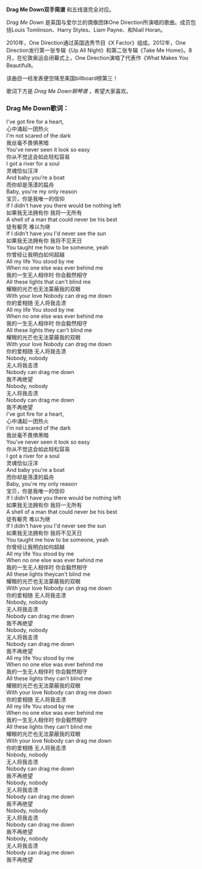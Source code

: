 

**Drag Me Down双手简谱** 和五线谱完全对应。

_Drag Me Down_ 是英国与爱尔兰的偶像团体One Direction所演唱的歌曲。成员包括Louis Tomlinson、Harry
Styles、Liam Payne、和Niall Horan。

2010年，One Direction通过英国选秀节目《X Factor》组成。2012年，One Direction发行第一张专辑《Up All
Night》和第二张专辑《Take Me Home》。8月，在伦敦奥运会闭幕式上，One Direction演唱了代表作《What Makes You
Beautiful》。

该曲目一经发表便空降至美国billboard榜第三！

歌词下方是 _Drag Me Down钢琴谱_ ，希望大家喜欢。

### Drag Me Down歌词：

I've got fire for a heart,  
心中涌起一团热火  
I'm not scared of the dark  
我丝毫不畏惧黑暗  
You've never seen it look so easy  
你从不觉这会如此轻松容易  
I got a river for a soul  
灵魂恰似汪洋  
And baby you're a boat  
而你却是荡漾的扁舟  
Baby, you're my only reason  
宝贝，你是我唯一的信仰  
If I didn't have you there would be nothing left  
如果我无法拥有你 我将一无所有  
A shell of a man that could never be his best  
徒有躯壳 难以为继  
If I didn't have you I'd never see the sun  
如果我无法拥有你 我将不见天日  
You taught me how to be someone, yeah  
你曾经让我明白如何超越  
All my life You stood by me  
When no one else was ever behind me  
我的一生无人相伴时 你会毅然相守  
All these lights that can't blind me  
耀眼的光芒也无法蒙蔽我的双眼  
With your love Nobody can drag me down  
你的爱相随 无人将我击溃  
All my life You stood by me  
When no one else was ever behind me  
我的一生无人相伴时 你会毅然相守  
All these lights they can't blind me  
耀眼的光芒也无法蒙蔽我的双眼  
With your love Nobody can drag me down  
你的爱相随 无人将我击溃  
Nobody, nobody  
无人将我击溃  
Nobody can drag me down  
我不再绝望  
Nobody, nobody  
无人将我击溃  
Nobody can drag me down  
我不再绝望  
I've got fire for a heart,  
心中涌起一团热火  
I'm not scared of the dark  
我丝毫不畏惧黑暗  
You've never seen it look so easy  
你从不觉这会如此轻松容易  
I got a river for a soul  
灵魂恰似汪洋  
And baby you're a boat  
而你却是荡漾的扁舟  
Baby, you're my only reason  
宝贝，你是我唯一的信仰  
If I didn't have you there would be nothing left  
如果我无法拥有你 我将一无所有  
A shell of a man that could never be his best  
徒有躯壳 难以为继  
If I didn't have you I'd never see the sun  
如果我无法拥有你 我将不见天日  
You taught me how to be someone, yeah  
你曾经让我明白如何超越  
All my life You stood by me  
When no one else was ever behind me  
我的一生无人相伴时 你会毅然相守  
All these lights theycan't blind me  
耀眼的光芒也无法蒙蔽我的双眼  
With your love Nobody can drag me down  
你的爱相随 无人将我击溃  
Nobody, nobody  
无人将我击溃  
Nobody can drag me down  
我不再绝望  
Nobody, nobody  
无人将我击溃  
Nobody can drag me down  
我不再绝望  
All my life You stood by me  
When no one else was ever behind me  
我的一生无人相伴时 你会毅然相守  
All these lights they can't blind me  
耀眼的光芒也无法蒙蔽我的双眼  
With your love Nobody can drag me down  
你的爱相随 无人将我击溃  
All my life You stood by me  
When no one else was ever behind me  
我的一生无人相伴时 你会毅然相守  
All these lights they can't blind me  
耀眼的光芒也无法蒙蔽我的双眼  
With your love Nobody can drag me down  
你的爱相随 无人将我击溃  
Nobody, nobody  
无人将我击溃  
Nobody can drag me down  
我不再绝望  
Nobody, nobody  
无人将我击溃  
Nobody can drag me down  
我不再绝望  
Nobody, nobody  
无人将我击溃  
Nobody can drag me down  
我不再绝望  
Nobody, nobody  
无人将我击溃  
Nobody can drag me down  
我不再绝望

